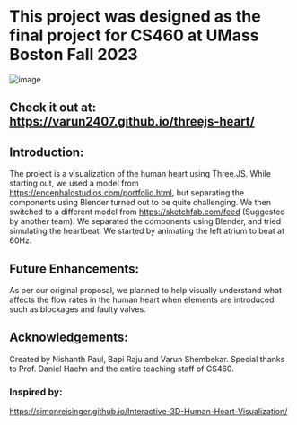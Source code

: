 # This project was designed as the final project for CS460 at UMass Boston Fall 2023
![image](https://github.com/varun2407/threejs-heart/assets/16464477/da61b11d-475c-490c-a1d1-e8a64cbdb5da)

## Check it out at: https://varun2407.github.io/threejs-heart/

## Introduction:
The project is a visualization of the human heart using Three.JS. While starting out, we used a model from https://encephalostudios.com/portfolio.html, but separating the components using Blender turned out to be quite challenging. We then switched to a different model from https://sketchfab.com/feed (Suggested by another team). We separated the components using Blender, and tried simulating the heartbeat. We started by animating the left atrium to beat at 60Hz.

## Future Enhancements:
As per our original proposal, we planned to help visually understand what affects the flow rates in the human heart when elements are introduced such as blockages and faulty valves.

## Acknowledgements:
Created by Nishanth Paul, Bapi Raju and Varun Shembekar. 
Special thanks to Prof. Daniel Haehn and the entire teaching staff of CS460.
### Inspired by:
https://simonreisinger.github.io/Interactive-3D-Human-Heart-Visualization/
